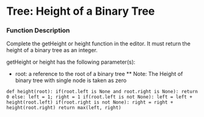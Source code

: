 # Tree: Height of a Binary Tree

### Function Description
Complete the getHeight or height function in the editor. It must return the height of a binary tree as an integer.

getHeight or height has the following parameter(s):
* root: a reference to the root of a binary tree
** Note: The Height of binary tree with single node is taken as zero

`
def height(root):
    if(root.left is None and root.right is None):
        return 0
    else:
        left = 1; right = 1
        if(root.left is not None):
            left = left + height(root.left)
        if(root.right is not None):
            right = right + height(root.right)
        return max(left, right)
`
